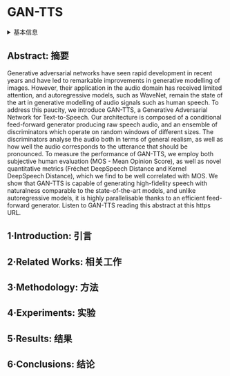 # GAN-TTS

<details>
<summary>基本信息</summary>

- 标题: "High Fidelity Speech Synthesis with Adversarial Networks"
- 作者:
  - 01 Mikolaj Bińkowski
  - 02 Jeff Donahue
  - 03 Sander Dieleman
  - 04 Aidan Clark
  - 05 Erich Elsen
  - 06 Norman Casagrande
  - 07 Luis C.Cobo
  - 08 Karen Simonyan
- 链接:
  - [ArXiv](https://arxiv.org/abs/1909.11646)
  - [Publication](https://openreview.net/forum?id=r1gfQgSFDr)
  - [Github](https://github.com/mbinkowski/DeepSpeechDistances)
  - [Demo](https://storage.googleapis.com/deepmind-media/research/abstract.wav)
- 文件:
  - [ArXiv](_PDF/1909.11646v2__GAN-TTS__High_Fidelity_Speech_Synthesis_with_Adversarial_Networks.pdf)
  - [Publication](_PDF/1909.11646p0__GAN-TTS__ICLR2020Talk.pdf)

</details>

## Abstract: 摘要

Generative adversarial networks have seen rapid development in recent years and have led to remarkable improvements in generative modelling of images.
However, their application in the audio domain has received limited attention, and autoregressive models, such as WaveNet, remain the state of the art in generative modelling of audio signals such as human speech.
To address this paucity, we introduce GAN-TTS, a Generative Adversarial Network for Text-to-Speech.
Our architecture is composed of a conditional feed-forward generator producing raw speech audio, and an ensemble of discriminators which operate on random windows of different sizes.
The discriminators analyse the audio both in terms of general realism, as well as how well the audio corresponds to the utterance that should be pronounced.
To measure the performance of GAN-TTS, we employ both subjective human evaluation (MOS - Mean Opinion Score), as well as novel quantitative metrics (Fréchet DeepSpeech Distance and Kernel DeepSpeech Distance), which we find to be well correlated with MOS.
We show that GAN-TTS is capable of generating high-fidelity speech with naturalness comparable to the state-of-the-art models, and unlike autoregressive models, it is highly parallelisable thanks to an efficient feed-forward generator.
Listen to GAN-TTS reading this abstract at this https URL.

## 1·Introduction: 引言

## 2·Related Works: 相关工作

## 3·Methodology: 方法

## 4·Experiments: 实验

## 5·Results: 结果

## 6·Conclusions: 结论

